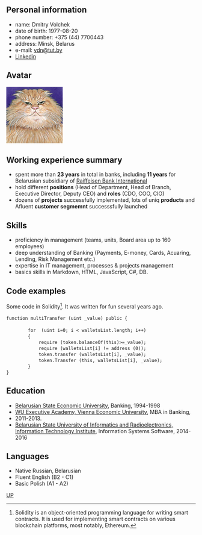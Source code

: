 <a id="anchor"></a>
## Personal information

* name: Dmitry Volchek
* date of birth: 1977-08-20
* phone number: +375 (44) 7700443 
* address: Minsk, Belarus
* e-mail: vdn@tut.by
* [Linkedin](https://www.linkedin.com/in/дмитрий-волчек-317bb551)
## Avatar

![fatcat](FatCat.GIF)

## Working experience summary

* spent more than __23 years__ in total in banks, including __11 years__ for Belarusian subsidiary of [Raiffeisen Bank International](https://www.rbinternational.com/en/homepage.html)
* hold different __positions__ (Head of Department, Head of Branch, Executive Director, Deputy CEO) and __roles__ (CDO, COO, CIO)
* dozens of __projects__ successfully implemented, lots of uniq __products__ and Afluent __customer segmemnt__ successsfully launched  

## Skills

* proficiency  in management (teams, units, Boаrd area up to 160 employees)
* deep understanding of Banking (Payments, E-money, Cards, Acuaring, Lending, Risk Management etc.)
* expertise in IT management, processes & projects management
* basics skills in Markdown, HTML, JavaScript, C#, DB.    

## Code examples

Some code in Solidity[^1]. It was written for fun several years ago.     
```
function multiTransfer (uint _value) public {

        for  (uint i=0; i < walletsList.length; i++)
        {
            require (token.balanceOf(this)>=_value);
            require (walletsList[i] != address (0));
            token.transfer (walletsList[i], _value);
            token.Transfer (this, walletsList[i], _value);
        }
}
```
## Education

* [Belarusian State Economic University](http://bseu.by/english/), Banking, 1994-1998
* [WU Executive Academy, Vienna Economic University](https://executiveacademy.at/en/university), MBA in Banking,
* 2011-2013.
* [Belarusian State University of Informatics and Radioelectronics, Information
Technology Institute](https://iti.bsuir.by), Information Systems Software, 2014-2016

## Languages

* Native Russian, Belarusian
* Fluent English (B2 - C1)
* Basic Polish (A1 - A2)

[UP](#anchor)

[^1]:Solidity is an object-oriented programming language for writing smart contracts. It is used for implementing smart contracts on various blockchain platforms, most notably, Ethereum.

